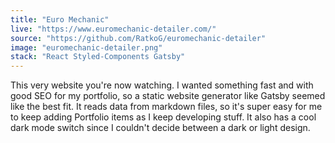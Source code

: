 ```yaml
---
title: "Euro Mechanic"
live: "https://www.euromechanic-detailer.com/"
source: "https://github.com/RatkoG/euromechanic-detailer"
image: "euromechanic-detailer.png"
stack: "React Styled-Components Gatsby"
---
```


This very website you're now watching. I wanted something fast and with good SEO for my portfolio, so a static website generator like Gatsby seemed like the best fit. It reads data from markdown files, so it's super easy for me to keep adding Portfolio items as I keep developing stuff. It also has a cool dark mode switch since I couldn't decide between a dark or light design.
